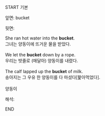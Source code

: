 START
기본

앞면:
bucket


뒷면:
<div><div>She ran hot water into the <strong>bucket</strong>. </div><div><div>그녀는 양동이에 뜨거운 물을 받았다.</div></div></div><div><br></div><div><div>We let the <strong>bucket</strong> down by a rope. </div><div><div>우리는 밧줄로 (매달아) 양동이를 내렸다.</div></div></div><div><br></div><div><div>The calf lapped up the <strong>bucket</strong> of milk. </div><div><div>송아지는 그 우유 한 양동이를 다 마셨다[핥아먹었다].</div></div></div><div><br></div><div>양동이</div>


해석:
<!--ID: 1746614453544-->
END